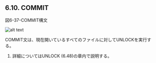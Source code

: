 ## 6.10. COMMIT

図6-37-COMMIT構文

![alt text](Image/6-37-Commit.png)

COMMIT文は、現在開いているすべてのファイルに対してUNLOCKを実行する。

1. 詳細についてはUNLOCK (6.48)の章内で説明する。
